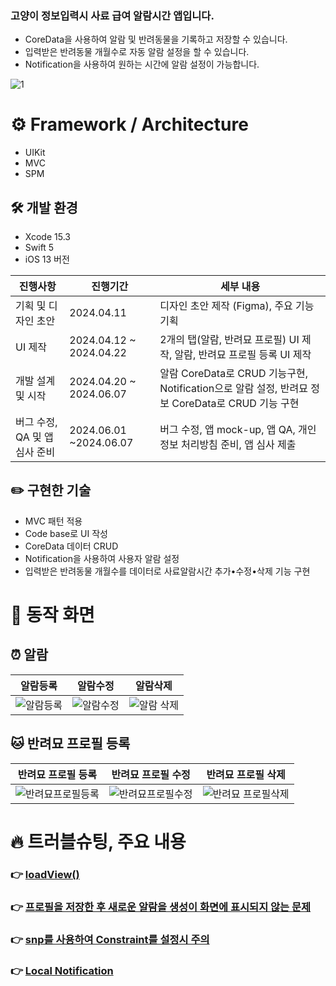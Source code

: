 ### 고양이 정보입력시 사료 급여 알람시간 앱입니다. 

- CoreData을 사용하여 알람 및 반려동물을 기록하고 저장할 수 있습니다.
- 입력받은 반려동물 개월수로 자동 알람 설정을 할 수 있습니다.
- Notification을 사용하여 원하는 시간에 알람 설정이 가능합니다.

![1](https://github.com/sy0201/YangeYammy/assets/89178363/ca8ddbbc-10f7-45fc-952c-68f0f83ee25d)

# ⚙️ Framework / Architecture

- UIKit
- MVC
- SPM

## 🛠️ 개발 환경

- Xcode 15.3
- Swift 5
- iOS 13 버전

| 진행사항 | 진행기간 | 세부 내용 |
| --- | --- | --- |
| 기획 및 디자인 초안 | 2024.04.11 | 디자인 초안 제작 (Figma), 주요 기능 기획 |
| UI 제작 | 2024.04.12 ~ 2024.04.22 | 2개의 탭(알람, 반려묘 프로필) UI 제작, 알람, 반려묘 프로필 등록 UI 제작 |
| 개발 설계 및 시작 | 2024.04.20 ~ 2024.06.07 | 알람 CoreData로 CRUD 기능구현, Notification으로 알람 설정, 반려묘 정보 CoreData로 CRUD 기능 구현 |
| 버그 수정, QA 및 앱 심사 준비 | 2024.06.01 ~2024.06.07 | 버그 수정, 앱 mock-up, 앱 QA, 개인정보 처리방침 준비, 앱 심사 제출 |

## ✏️ 구현한 기술

- MVC 패턴 적용
- Code base로 UI 작성
- CoreData 데이터 CRUD
- Notification을 사용하여 사용자 알람 설정
- 입력받은 반려동물 개월수를 데이터로 사료알람시간 추가•수정•삭제 기능 구현

# 📱 동작 화면


## ⏰ 알람

| 알람등록                                                                                                   | 알람수정                                                                                                           | 알람삭제                                                                                 |
| ------------------------------------------------------------------------------------------------------ | --------------------------------------------------------------------------------------------------------------------- | ----------------------------------------------------------------------------------------------------------- |
| ![알람등록](https://github.com/sy0201/YangeYammy/assets/89178363/2ced029c-c148-49d5-a3a6-89d1abadeddf) | ![알람수정](https://github.com/sy0201/YangeYammy/assets/89178363/93eb16bf-03e6-4e34-a5b0-6fe99ed514e6) |  ![알람 삭제](https://github.com/sy0201/YangeYammy/assets/89178363/0b5c5b8c-eb26-4735-8014-1e074a68a0d7) |

## 🐱 반려묘 프로필 등록
| 반려묘 프로필 등록                                                                                                   | 반려묘 프로필 수정                                                                                                          | 반려묘 프로필 삭제                                                                                 | 
| ------------------------------------------------------------------------------------------------------ | --------------------------------------------------------------------------------------------------------------------- | ----------------------------------------------------------------------------------------------------------- |
| ![반려묘프로필등록](https://github.com/sy0201/YangeYammy/assets/89178363/632e8488-aad2-4fb4-aaa5-98314a85ebce) | ![반려묘프로필수정](https://github.com/sy0201/YangeYammy/assets/89178363/85213265-5c80-4a19-84ed-9b0f3a98ab0c) | ![반려묘 프로필삭제](https://github.com/sy0201/YangeYammy/assets/89178363/149d4662-2a83-4276-98ed-63af86abd3a1) |

# 🔥 트러블슈팅, 주요 내용

### 👉 [loadView()](https://silk-puffin-258.notion.site/loadView-3b2351600eab4032957e87234923e0c1?pvs=4)

### 👉 [프로필을 저장한 후 새로운 알람을 생성이 화면에 표시되지 않는 문제](https://silk-puffin-258.notion.site/548fa1fcf46b42a09e861d339719b91d?pvs=4)

### 👉 [snp를 사용하여 Constraint를 설정시 주의](https://silk-puffin-258.notion.site/snp-Constraint-ac92253b60b4409cb782290b96c85325?pvs=4)

### 👉 [Local Notification](https://silk-puffin-258.notion.site/Local-Notification-c265d1f4e8214a849ac84ae3dd42af94?pvs=4)

